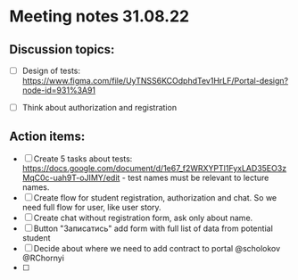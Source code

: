 # Meeting notes 31.08.22  

## Discussion topics: 

- [ ] Design of tests: https://www.figma.com/file/UyTNSS6KCOdphdTev1HrLF/Portal-design?node-id=931%3A91 
- [ ] Think about authorization and registration 
 
 
 
 ## Action items: 
 
- [ ] Create 5 tasks about tests: https://docs.google.com/document/d/1e67_f2WRXYPTl1FyxLAD35EO3zMqC0c-uah9T-oJIMY/edit - test names must be relevant to lecture names. 
- [ ] Create flow for student registration, authorization and chat. So we need full flow for user, like user story.  
- [ ] Create chat without registration form, ask only about name.
- [ ] Button "Записатись" add form with full list of data from potential student 
- [ ] Decide about where we need to add contract to portal @scholokov @RChornyi 
- [ ]  
